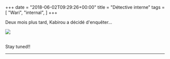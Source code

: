 +++
date = "2018-06-02T09:29:26+00:00"
title = "Détective interne"
tags = [
    "Wari",
    "internal",
]
+++

Deux mois plus tard, Kabirou a décidé d'enquêter...

<div class="container" style="width:auto">
  <a target="blank" href="https://res.cloudinary.com/vincentstradic/image/upload/v1526053788/work/m29.jpg">
    <img src="https://res.cloudinary.com/vincentstradic/image/upload/v1526053788/work/m29.jpg" style="max-width:100%">
  </a>
</div>
<br>

<!--more-->
Stay tuned!!


<hr>
